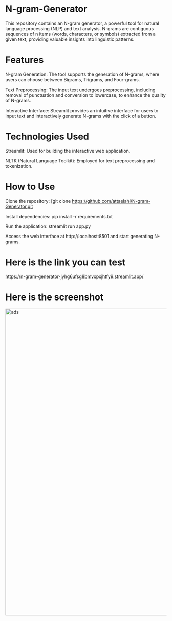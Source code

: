 # N-gram-Generator
This repository contains an N-gram generator, a powerful tool for natural language processing (NLP) and text analysis. N-grams are contiguous sequences of n items (words, characters, or symbols) extracted from a given text, providing valuable insights into linguistic patterns.

# Features
N-gram Generation: The tool supports the generation of N-grams, where users can choose between Bigrams, Trigrams, and Four-grams.

Text Preprocessing: The input text undergoes preprocessing, including removal of punctuation and conversion to lowercase, to enhance the quality of N-grams.

Interactive Interface: Streamlit provides an intuitive interface for users to input text and interactively generate N-grams with the click of a button.

# Technologies Used
Streamlit: Used for building the interactive web application.

NLTK (Natural Language Toolkit): Employed for text preprocessing and tokenization.

# How to Use
Clone the repository: [git clone https://github.com/attaelahi/N-gram-Generator.git

Install dependencies: pip install -r requirements.txt

Run the application: streamlit run app.py

Access the web interface at http://localhost:8501 and start generating N-grams.

# Here is the link you can test
https://n-gram-generator-jyhg6ufsg8bmvxpxjhtfy9.streamlit.app/

# Here is the screenshot
<img width="959" alt="ads" src="https://github.com/attaelahi/N-gram-Generator/assets/72361631/203f7262-04e4-4f5e-84cb-6287f381fee3">


